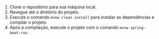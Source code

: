 1. Clone o repositório para sua máquina local.
2. Navegue até o diretório do projeto.
3. Execute o comando `mvnw clean install` para instalar as dependências e compilar o projeto.
4. Após a compilação, execute o projeto com o comando `mvnw spring-boot:run`.
